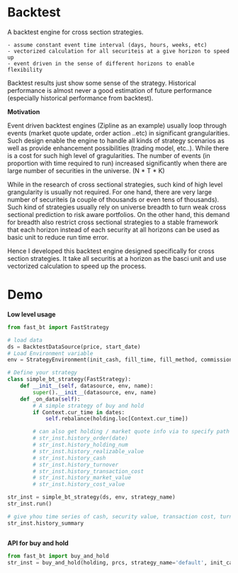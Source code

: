# Backtest

A backtest engine for cross section strategies.

    - assume constant event time interval (days, hours, weeks, etc)
    - vectorized calculation for all securiteis at a give horizon to speed up
    - event driven in the sense of different horizons to enable flexibility

Backtest results just show some sense of the strategy. Historical performance is almost never a good estimation of future performance (especially historical performance from backtest).

**Motivation**

Event driven backtest engines (Zipline as an example) usually loop through events (market quote update, order action ..etc) in significant grangularities. Such design enable the engine to handle all kinds of strategy scenarios as well as provide enhancement possibilities (trading model, etc..). While there is a cost for such high level of gragularities. The number of events (in proportion with time required to run) increased significantly when there are large number of securities in the universe. (N * T * K)

While in the research of cross sectional strategies, such kind of high level grangularity is usually not required. For one hand, there are  very large number of securiteis (a couple of thousands or even tens of thousands). Such kind of strategies usually rely on universe breadth to turn weak cross sectional prediction to risk aware portfolios. On the other hand, this demand for breadth also restrict cross sectional strategies to a stable framework that each horizon instead of each security at all horizons can be used as basic unit to reduce run time error. 

Hence I developed this backtest engine designed specifically for cross section strategies. It take all securitis at a horizon as the basci unit and use vectorized calculation to speed up the process. 

# Demo 

**Low level usage**

```python
from fast_bt import FastStrategy

# load data
ds = BacktestDataSource(price, start_date)
# Load Environment variable
env = StrategyEnvironment(init_cash, fill_time, fill_method, commission, sllipage)

# Define your strategy
class simple_bt_strategy(FastStrategy):
    def __init__(self, datasource, env, name):
        super().__init__(datasource, env, name)
    def _on_data(self):
        # A simple strategy of buy and hold
        if Context.cur_time in dates:
            self.rebalance(holding.loc[Context.cur_time])

        # can also get holding / market quote info via to specify path dependent behavior
        # str_inst.history_order(date)
        # str_inst.history_holding_num
        # str_inst.history_realizable_value
        # str_inst.history_cash
        # str_inst.history_turnover
        # str_inst.history_transaction_cost
        # str_inst.history_market_value
        # str_inst.history_cost_value

str_inst = simple_bt_strategy(ds, env, strategy_name)
str_inst.run()

# give yhou time series of cash, security value, transaction cost, turnover, holding num for each security, leverage and net value as pd.DataFrame
str_inst.history_summary



```

**API for buy and hold**

```python
from fast_bt import buy_and_hold
str_inst = buy_and_hold(holding, prcs, strategy_name='default', init_cash=1e8, fill_time='next_bar', fill_method='vwap', commission=None, sllipage=None)
```





<!-- ## rq_bt 
基于rqalpha的回测工具包
通常通过rq_backtest(holding, benchmark, matching='next_close', init_cash=1e8, slippage=0.002, plot=True, log_level='error') 来进行快速的调用

## fast_bt 
基于截面的快速回测，用于快速的尝试
通常通过simple_bt(holding, prcs, strategy_name='default', init_cash=1e8, fill_time='next_bar', fill_method='vwap', commission=None, sllipage=None) 来进行快速的调用 -->

